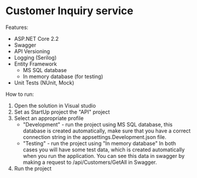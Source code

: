 Customer Inquiry service
=============================

Features:
- ASP.NET Core 2.2
- Swagger
- API Versioning 
- Logging (Serilog)
- Entity Framework
	- MS SQL database
	- In memory database (for testing)
- Unit Tests (NUnit, Mock)

How to run:
1) Open the solution in Visual studio
2) Set as StartUp project the "API" project
3) Select an appropriate profile
	- "Development" - run the project using MS SQL database, this database is created automatically, make sure that you have a correct connection string in the appsettings.Development.json file.
	- "Testing" - run the project using "In memory database"
In both cases you will have some test data, which is created automatically when you run the application. You can see this data in swagger by making a request to /api/Customers/GetAll in Swagger.
5) Run the project
